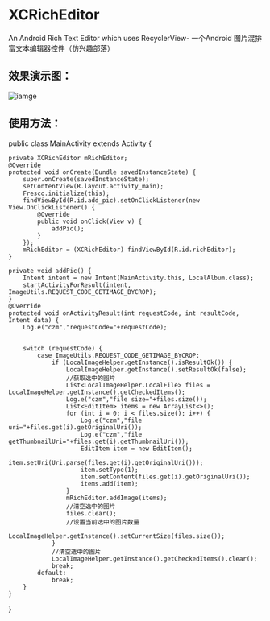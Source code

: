 # XCRichEditor
An Android Rich Text Editor which uses RecyclerView- 一个Android 图片混排富文本编辑器控件（仿兴趣部落）

## 效果演示图：

![iamge](https://raw.githubusercontent.com/jczmdeveloper/XCRichEditor/master/screenshots/01.gif)


## 使用方法：

public class MainActivity extends Activity {


    private XCRichEditor mRichEditor;
    @Override
    protected void onCreate(Bundle savedInstanceState) {
        super.onCreate(savedInstanceState);
        setContentView(R.layout.activity_main);
        Fresco.initialize(this);
        findViewById(R.id.add_pic).setOnClickListener(new View.OnClickListener() {
            @Override
            public void onClick(View v) {
                addPic();
            }
        });
        mRichEditor = (XCRichEditor) findViewById(R.id.richEditor);
    }

    private void addPic() {
        Intent intent = new Intent(MainActivity.this, LocalAlbum.class);
        startActivityForResult(intent, ImageUtils.REQUEST_CODE_GETIMAGE_BYCROP);
    }
    @Override
    protected void onActivityResult(int requestCode, int resultCode, Intent data) {
        Log.e("czm","requestCode="+requestCode);
        

        switch (requestCode) {
            case ImageUtils.REQUEST_CODE_GETIMAGE_BYCROP:
                if (LocalImageHelper.getInstance().isResultOk()) {
                    LocalImageHelper.getInstance().setResultOk(false);
                    //获取选中的图片
                    List<LocalImageHelper.LocalFile> files = LocalImageHelper.getInstance().getCheckedItems();
                    Log.e("czm","file size="+files.size());
                    List<EditItem> items = new ArrayList<>();
                    for (int i = 0; i < files.size(); i++) {
                        Log.e("czm","file uri="+files.get(i).getOriginalUri());
                        Log.e("czm","file getThumbnailUri="+files.get(i).getThumbnailUri());
                        EditItem item = new EditItem();
                        item.setUri(Uri.parse(files.get(i).getOriginalUri()));
                        item.setType(1);
                        item.setContent(files.get(i).getOriginalUri());
                        items.add(item);
                    }
                    mRichEditor.addImage(items);
                    //清空选中的图片
                    files.clear();
                    //设置当前选中的图片数量
                    LocalImageHelper.getInstance().setCurrentSize(files.size());
                }
                //清空选中的图片
                LocalImageHelper.getInstance().getCheckedItems().clear();
                break;
            default:
                break;
        }
    }
}

 
 

